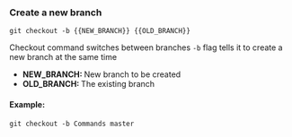 ### Create a new branch

`git checkout -b {{NEW_BRANCH}} {{OLD_BRANCH}}`

Checkout command switches between branches
`-b` flag tells it to create a new branch at the same time

- <b>NEW_BRANCH: </b> New branch to be created
- <b>OLD_BRANCH: </b> The existing branch

#### Example:

`git checkout -b Commands master`
